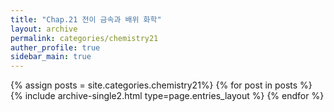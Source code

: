 ```yaml
---
title: "Chap.21 전이 금속과 배위 화학"
layout: archive
permalink: categories/chemistry21
auther_profile: true
sidebar_main: true
---
```


{% assign posts = site.categories.chemistry21%}
{% for post in posts %} {% include archive-single2.html type=page.entries_layout %} {% endfor %}